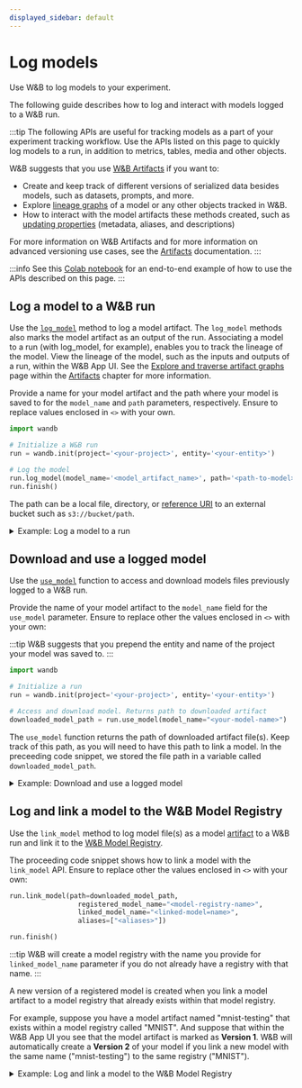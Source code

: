 ```yaml
---
displayed_sidebar: default
---
```


# Log models

Use W&B to log models to your experiment.

The following guide describes how to log and interact with models logged to a W&B run. 

:::tip
The following APIs are useful for tracking models as a part of your experiment tracking workflow. Use the APIs listed on this page to quickly log models to a run, in addition to metrics, tables, media and other objects.

W&B suggests that you use [W&B Artifacts](../../artifacts/intro.md) if you want to:
- Create and keep track of different versions of serialized data besides models, such as datasets, prompts, and more.
- Explore [lineage graphs](../../artifacts/explore-and-traverse-an-artifact-graph.md) of a model or any other objects tracked in W&B.
- How to interact with the model artifacts these methods created, such as [updating properties](../../artifacts/update-an-artifact.md) (metadata, aliases, and descriptions) 

For more information on W&B Artifacts and for more information on advanced versioning use cases, see the [Artifacts](../../artifacts/intro.md) documentation.
:::

:::info
See this [Colab notebook](https://colab.research.google.com/drive/1Nvgz4VQHMbr4hoVGeUdDVfHE2lHFpvbs) for an end-to-end example of how to use the APIs described on this page.
:::

## Log a model to a W&B run
Use the [`log_model`](../../../ref/python/run.md#logmodel) method to log a model artifact. The `log_model` methods also marks the model artifact as an output of the run. Associating a model to a run (with log_model, for example), enables you to track the lineage of the model. View the lineage of the model, such as the inputs and outputs of a run, within the W&B App UI. See the [Explore and traverse artifact graphs](../../artifacts/explore-and-traverse-an-artifact-graph.md) page within the [Artifacts](../../artifacts/intro.md) chapter for more information.

Provide a name for your model artifact and the path where your model is saved to for the `model_name` and `path` parameters, respectively. Ensure to replace values enclosed in `<>` with your own.

```python
import wandb

# Initialize a W&B run
run = wandb.init(project='<your-project>', entity='<your-entity>')

# Log the model
run.log_model(model_name='<model_artifact_name>', path='<path-to-model>')
run.finish()
```

The path can be a local file, directory, or [reference URI](../../artifacts/track-external-files.md#amazon-s3--gcs--azure-blob-storage-references) to an external bucket such as `s3://bucket/path`. 

<details>

<summary>Example: Log a model to a run</summary>

In the proceeding code snippet, a path to the model file(s) `/local/dir/70154.h5` is passed in.  When the user logged the model with `log_model`, they gave the model artifact a name of `model.h5`. 

```python
import wandb

project="<your-project-name>"
entity="<your-entity>"
path="/local/dir/70154.h5"
model_artifact_name="model.h5"

# Initialize a W&B run
run = wandb.init(project=project, entity=entity)

# Log the model
run.log_model(model_name=model_artifact_name, path=path)
run.finish()
```
</details>


## Download and use a logged model
Use the [`use_model`](../../../ref/python/run.md#usemodel) function to access and download models files previously logged to a W&B run. 

Provide the name of your model artifact to the `model_name` field for the `use_model` parameter. Ensure to replace other the values enclosed in `<>` with your own:

:::tip
W&B suggests that you prepend the entity and name of the project your model was saved to.
:::

 
```python
import wandb

# Initialize a run
run = wandb.init(project='<your-project>', entity='<your-entity>')

# Access and download model. Returns path to downloaded artifact
downloaded_model_path = run.use_model(model_name="<your-model-name>")
```

The `use_model` function returns the path of downloaded artifact file(s). Keep track of this path, as you will need to have this path to link a model. In the preceeding code snippet, we stored the file path in a variable called `downloaded_model_path`.

<details>

<summary>Example: Download and use a logged model</summary>

For example, the proceeding code snippet shows how to log a model with `log_model` method. First, the user defines a `model_name` variable that contains the full name of the model artifact. Then the user called the use_model API to access and download the model. They then stored the path that is returned from the API to the `downloaded_model_path` variable.


```python
import wandb

alias = "v0"
model_name=f'{entity}/{project}/{model_artifact_name}:{alias}'

# Initialize a run
run = wandb.init(project=project, entity=entity)

# Access and download model. Returns path to downloaded artifact
downloaded_model_path = run.use_model(model_name=model_name)
```

:::note
The code shown in this example is a continuation of the code example shown in the dropdown of the [Log a model to a W&B run](#log-a-model-to-a-wb-run) section. The code in this example uses the same `entity`, `project`, and `model_artifact_name` variables declared.
:::

</details>


## Log and link a model to the W&B Model Registry
Use the `link_model` method to log model file(s) as a model [artifact](../../artifacts/intro.md) to a W&B run and link it to the [W&B Model Registry](../../model_registry/intro.md). 

The proceeding code snippet shows how to link a model with the `link_model` API. Ensure to replace other the values enclosed in `<>` with your own:

```python
run.link_model(path=downloaded_model_path,
                 registered_model_name="<model-registry-name>",
                 linked_model_name="<linked-model=name>",
                 aliases=["<aliases>"])

run.finish()
```

:::tip
W&B will create a model registry with the name you provide for `linked_model_name` parameter if you do not already have a registry with that name.
:::


A new version of a registered model is created when you link a model artifact to a model registry that already exists within that model registry.

For example, suppose you have a  model artifact named "mnist-testing" that exists within a model registry called "MNIST". And suppose that within the W&B App UI you see that the model artifact is marked as **Version 1**.  W&B will automatically create a **Version 2** of your model if you link a new model with the same name ("mnist-testing") to the same registry ("MNIST").

<details>

<summary>Example: Log and link a model to the W&B Model Registry</summary>

For example, the proceeding code snippet links the model created in previous code snippets to a W&B Model Registry called `"MNIST"`. To do this, the user called the `link_model` API and provided the path of the downloaded model artifact, the name of the model registry the user wanted to link the model to, the name of the model, and an alias `"best"` for the `path`, `linked_model_name`, `model_name`, and `aliases` parameters, respectively. 

```python
registered_model_name="MNIST"

run.link_model(
    path=downloaded_model_path, 
    linked_model_name=registered_model_name,
    model_name=model_artifact_name, 
    aliases=['best'])
```

:::note
The code shown in this example is a continuation of the code example shown in the dropdown of the [Download and use a logged model](#download-and-use-a-logged-model) section. The code in this example uses the same `downloaded_model_path` and `model_artifact_name` variables declared.
:::


</details>